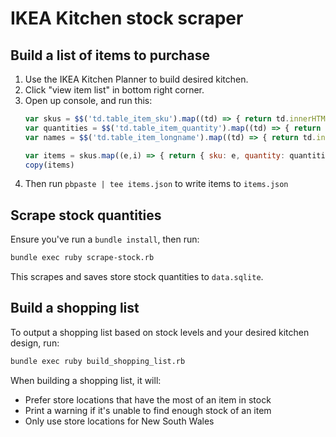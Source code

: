 # IKEA Kitchen stock scraper

## Build a list of items to purchase

1. Use the IKEA Kitchen Planner to build desired kitchen.
1. Click "view item list" in bottom right corner.
1. Open up console, and run this:
   ``` javascript
   var skus = $$('td.table_item_sku').map((td) => { return td.innerHTML })
   var quantities = $$('td.table_item_quantity').map((td) => { return td.innerHTML })
   var names = $$('td.table_item_longname').map((td) => { return td.innerText.replace(/\n/g, ', ') })

   var items = skus.map((e,i) => { return { sku: e, quantity: quantities[i], name: names[i] } })
   copy(items)
   ```
1. Then run `pbpaste | tee items.json` to write items to `items.json`

## Scrape stock quantities

Ensure you've run a `bundle install`, then run:

``` bash
bundle exec ruby scrape-stock.rb
```

This scrapes and saves store stock quantities to `data.sqlite`.

## Build a shopping list

To output a shopping list based on stock levels and your desired kitchen design, run:

``` bash
bundle exec ruby build_shopping_list.rb
```

When building a shopping list, it will:

- Prefer store locations that have the most of an item in stock
- Print a warning if it's unable to find enough stock of an item
- Only use store locations for New South Wales
